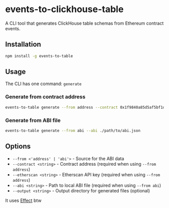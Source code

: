 # events-to-clickhouse-table

A CLI tool that generates ClickHouse table schemas from Ethereum contract events.

## Installation

```bash
npm install -g events-to-table
```

## Usage

The CLI has one command: `generate`

### Generate from contract address

```bash
events-to-table generate --from address --contract 0x1f9840a85d5af5bf1d1762f925bdaddc4201f984 --etherscan $ETHERSCAN_KEY
```

### Generate from ABI file

```bash
events-to-table generate --from abi --abi ./path/to/abi.json
```

## Options

- `--from <'address' | 'abi'>` - Source for the ABI data
- `--contract <string>` - Contract address (required when using `--from address`)
- `--etherscan <string>` - Etherscan API key (required when using `--from address`)
- `--abi <string>` - Path to local ABI file (required when using `--from abi`)
- `--output <string>` - Output directory for generated files (optional)

It uses [Effect](https://effect.website) btw
